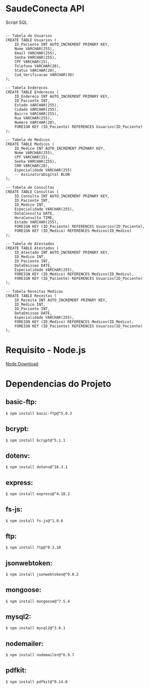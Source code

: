 # SaudeConecta API

Script SQL

```mysql

-- Tabela de Usuarios
CREATE TABLE Usuarios (
    ID_Paciente INT AUTO_INCREMENT PRIMARY KEY,
    Nome VARCHAR(255),
    Email VARCHAR(255),
    Senha VARCHAR(255),
    CPF VARCHAR(15),
    Telefone VARCHAR(20),
    Status VARCHAR(20),
    Cod_Verificacao VARCHAR(30)
);

-- Tabela Enderecos
CREATE TABLE Enderecos (
    ID_Endereco INT AUTO_INCREMENT PRIMARY KEY,
    ID_Paciente INT,
    Estado VARCHAR(255),
    Cidade VARCHAR(255),
    Bairro VARCHAR(255),
    Rua VARCHAR(255),
    Numero VARCHAR(20),
    FOREIGN KEY (ID_Paciente) REFERENCES Usuarios(ID_Paciente)
);

-- Tabela de Medicos
CREATE TABLE Medicos (
    ID_Medico INT AUTO_INCREMENT PRIMARY KEY,
    Nome VARCHAR(255),
    CPF VARCHAR(15),
    Senha VARCHAR(255),
    CRM VARCHAR(20),
    Especialidade VARCHAR(255)
    -- AssinaturaDigital BLOB
);

-- Tabela de Consultas
CREATE TABLE Consultas (
    ID_Consulta INT AUTO_INCREMENT PRIMARY KEY,
    ID_Paciente INT,
    ID_Medico INT,
    Especialidade VARCHAR(255),
    DataConsulta DATE,
    HoraConsulta TIME,
    Estado VARCHAR(255),
    FOREIGN KEY (ID_Paciente) REFERENCES Usuarios(ID_Paciente),
    FOREIGN KEY (ID_Medico) REFERENCES Medicos(ID_Medico)
);

-- Tabela de Atestados
CREATE TABLE Atestados (
    ID_Atestado INT AUTO_INCREMENT PRIMARY KEY,
    ID_Medico INT,
    ID_Paciente INT,
    DataEmissao DATE,
    Especialidade VARCHAR(255),
    FOREIGN KEY (ID_Medico) REFERENCES Medicos(ID_Medico),
    FOREIGN KEY (ID_Paciente) REFERENCES Usuarios(ID_Paciente)
);

-- Tabela Receitas Medicas
CREATE TABLE Receitas (
    ID_Receita INT AUTO_INCREMENT PRIMARY KEY,
    ID_Medico INT,
    ID_Paciente INT,
    DataEmissao DATE,
    Especialidade VARCHAR(255),
    FOREIGN KEY (ID_Medico) REFERENCES Medicos(ID_Medico),
    FOREIGN KEY (ID_Paciente) REFERENCES Usuarios(ID_Paciente)
);
```

# Requisito - Node.js <br>
<a href="https://nodejs.org/en/download">Node Download</a>

# Dependencias do Projeto

## basic-ftp:
```bash
$ npm install basic-ftp@^5.0.3
```

## bcrypt:
```bash
$ npm install bcrypt@^5.1.1
```

## dotenv:
```bash
$ npm install dotenv@^16.3.1
```

## express:
```bash
$ npm install express@^4.18.2
```

## fs-js:
```bash
$ npm install fs-js@^1.0.6
```

## ftp:
```bash
$ npm install ftp@^0.3.10
```

## jsonwebtoken:
```bash
$ npm install jsonwebtoken@^9.0.2
```

## mongoose:
```bash
$ npm install mongoose@^7.5.4
```

## mysql2:
```bash
$ npm install mysql2@^3.6.1
```

## nodemailer:
```bash
$ npm install nodemailer@^6.9.7
```

## pdfkit:
```bash
$ npm install pdfkit@^0.14.0
```








